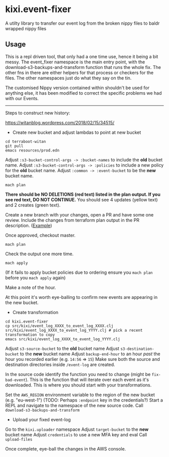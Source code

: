 # kixi.event-fixer

A utilty library to transfer our event log from the broken nippy files to baldr wrapped nippy files

## Usage

This is a repl driven tool, that only had a one time use, hence it being a bit messy. The event_fixer namespace is the main entry point, with the download-s3-backups-and-transform function that runs the whole fix. The other fns in there are either helpers for that process or checkers for the files. The other namespaces just do what they say on the tin.

The customised Nippy version contained within shouldn't be used for anything else, it has been modified to correct the specific problems we had with our Events.

---
Steps to construct new history:

https://witanblog.wordpress.com/2018/02/15/34515/

* Create new bucket and adjust lambdas to point at new bucket

``` shell
cd terraboot-witan
git pull
emacs resources/prod.edn
```

Adjust `:s3-bucket-control-args -> :bucket-names` to include the **old** bucket name.
Adjust `:s3-bucket-control-args -> :policies` to include a new policy for the **old** bucket name.
Adjust `:common -> :event-bucket` to be the **new** bucket name.

``` shell
mach plan
```

**There should be NO DELETIONS (red text) listed in the plan output. If you see red text, DO NOT CONTINUE.**
You should see 4 updates (yellow text) and 2 creates (green text).

Create a new branch with your changes, open a PR and have some one review. Include the changes from terraform plan output in the PR description. ([Example](https://github.com/MastodonC/terraboot-witan/pull/155))

Once approved, checkout master.

``` shell
mach plan
```

Check the output one more time.

``` shell
mach apply
```

(If it fails to apply bucket policies due to ordering ensure you `mach plan` before you `mach apply` again)

Make a note of the hour.

At this point it's worth eye-balling to confirm new events are appearing in the new bucket.

* Create transformation

``` shell
cd kixi.event-fixer
cp src/kixi/event_log_XXXX_to_event_log_XXXX.clj src/kixi/event_log_XXXX_to_event_log_YYYY.clj # pick a recent transformation to copy
emacs src/kixi/event_log_XXXX_to_event_log_YYYY.clj
```

Adjust `s3-source-bucket` to the **old** bucket name
Adjust `s3-destination-bucket` to the **new** bucket name
Adjust `backup-end-hour` to an hour *past* the hour you recorded earlier (e.g. `14:56` => `15`)
Make sure both the source and destination directories inside `/event-log` are created.

In the source code identify the function you need to change (might be `fix-bad-event`). This is the function that will iterate over each event as it's downloaded. This is where you should start with your transformations.

Set the `AWS_REGION` environment variable to the region of the new bucket (e.g. "eu-west-1")
(TODO: Perhaps `:endpoint` key in the credentials?)
Start a REPL and navigate to the namespace of the new source code.
Call `download-s3-backups-and-transform`

* Upload your fixed event-log

Go to the `kixi.uploader` namespace
Adjust `target-bucket` to the **new** bucket name
Adjust `credentials` to use a new MFA key and eval
Call `upload-files`

Once complete, eye-ball the changes in the AWS console.
